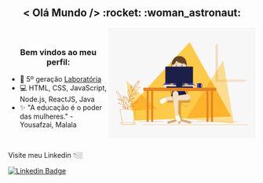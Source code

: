 <h2 align="center">< Olá Mundo /> :rocket: :woman_astronaut: </h2> 

<img align="right" src="Img/gif-readme.gif" width="300"/>
  
</br>

<h3 align="center"> Bem vindos ao meu perfil: </h3>

- 🚀 5º geração [Laboratória](https://www.laboratoria.la/br)
- 💻 HTML, CSS, JavaScript, Node.js, ReactJS, Java
- ✨ "A educação é o poder das mulheres." - Yousafzai, Malala

</br>

Visite meu Linkedin 👇🏼
</br>

[![Linkedin Badge](https://img.shields.io/badge/-LinkedIn-blue?style=flat-square&logo=Linkedin&logoColor=white&link=https://www.linkedin.com/in/julianaalmeidadesouza/)](https://www.linkedin.com/in/julianaalmeidadesouza/) 

<!--
**julianaads/julianaads** is a ✨ _special_ ✨ repository because its `README.md` (this file) appears on your GitHub profile.


